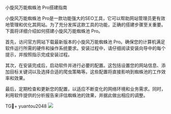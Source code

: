 小旋风万能蜘蛛池 Pro搭建指南

小旋风万能蜘蛛池 Pro是一款功能强大的SEO工具，它可以帮助网站管理员更有效地管理和优化其网站。为了充分发挥这款工具的功能，正确的搭建步骤至关重要。下面将详细介绍如何搭建小旋风万能蜘蛛池 Pro。

首先，访问官方网站下载最新版本的小旋风万能蜘蛛池 Pro。确保您的计算机满足软件运行所需的硬件和操作系统要求。安装过程中，请仔细阅读安装向导中的每个提示，并按照指示完成安装过程。

其次，在安装完成后，启动软件并进行必要的配置。这包括设置您的网站信息、添加目标关键词以及选择合适的爬虫策略等。这些配置将直接影响到蜘蛛池的工作效率和效果。

最后，定期检查和更新您的配置，以适应不断变化的网络环境和业务需求。同时，利用软件提供的分析报告来评估蜘蛛池的效果，并据此做出相应的调整。

TG💪+ yuantou2048  ![](https://github.com/user-attachments/assets/42a5a4a5-fea9-4a1d-8aa0-73e57e430cca)